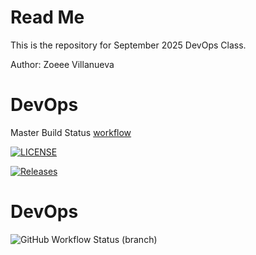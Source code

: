 # Read Me

This is the repository for September 2025 DevOps Class.

Author: Zoeee Villanueva

# DevOps 

Master Build Status [workflow](https://github.com//zoe-villanueva2003/sem/actions/workflows/main.yml/badge.svg)

[![LICENSE](https://img.shields.io/github/license/zoe-villanueva2003/sem.svg?style=flat-square)](https://github.com/zoe-villanueva2003/sem/blob/master/LICENSE)

[![Releases](https://img.shields.io/github/release/zoe-villanueva2003/sem/all.svg?style=flat-square)](https://github.com/zoe-villanueva2003/sem/releases)

# DevOps
![GitHub Workflow Status (branch)](https://img.shields.io/github/workflow/status/zoe-villanueva2003/sem/main.yml?branch=master)
